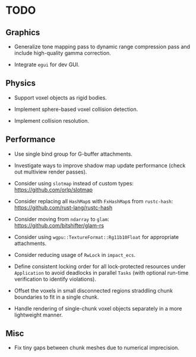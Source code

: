 # TODO

## Graphics

- Generalize tone mapping pass to dynamic range compression pass and include high-quality gamma correction.

- Integrate `egui` for dev GUI.

## Physics

- Support voxel objects as rigid bodies.

- Implement sphere-based voxel collision detection.

- Implement collision resolution.

## Performance

- Use single bind group for G-buffer attachments.

- Investigate ways to improve shadow map update performance (check out multiview render passes).

- Consider using `slotmap` instead of custom types: https://github.com/orlp/slotmap

- Consider replacing all `HashMap`s with `FxHashMap`s from `rustc-hash`: https://github.com/rust-lang/rustc-hash

- Consider moving from `ndarray` to `glam`: https://github.com/bitshifter/glam-rs

- Consider using `wgpu::TextureFormat::Rg11b10Float` for appropriate attachments.

- Consider reducing usage of `RwLock` in `impact_ecs`.

- Define consistent locking order for all lock-protected resources under `Application` to avoid deadlocks in parallel `Tasks` (with optional run-time verification to identify violations).

- Offset the voxels in small disconnected regions straddling chunk boundaries to fit in a single chunk.

- Handle rendering of single-chunk voxel objects separately in a more lightweight manner.

## Misc

- Fix tiny gaps between chunk meshes due to numerical imprecision.

